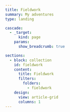 ```yaml
---
title: Fieldwork
summary: My adventures
type: landing

cascade:
  - _target:
      kind: page
    params:
      show_breadcrumb: true

sections:
  - block: collection
    id: fieldwork
    content:
      title: Fieldwork
      filters:
        folders:
          - fieldwork
    design:
      view: article-grid
      columns: 1
---
```

